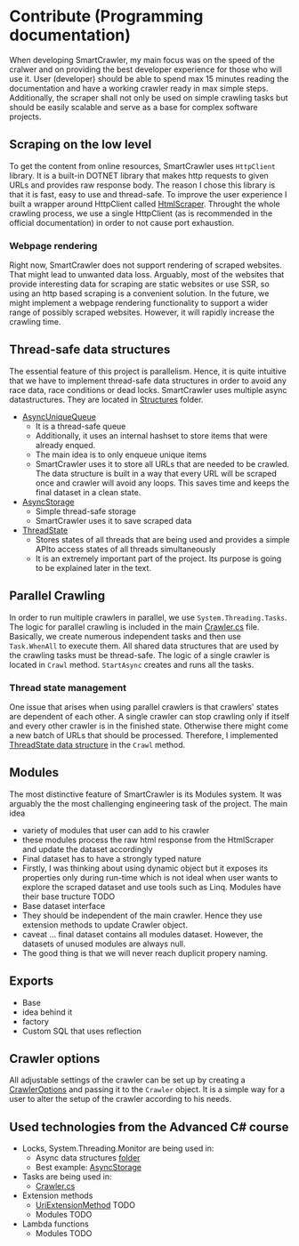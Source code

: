 # Contribute (Programming documentation)

When developing SmartCrawler, my main focus was on the speed of the cralwer and on providing the best developer experience for those who will use it. User (developer) should be able to spend max 15 minutes reading the documentation and have a working crawler ready in max <!-- TODO: number --> simple steps. Additionally, the scraper shall not only be used on simple crawling tasks but should be easily scalable and serve as a base for complex software projects.

## Scraping on the low level

To get the content from online resources, SmartCrawler uses `HttpClient` library. It is a built-in DOTNET library that makes http requests to given URLs and provides raw response body. The reason I chose this library is that it is fast, easy to use and thread-safe. To improve the user experience I built a wrapper around HttpClient called [HtmlScraper](./SmartCrawler/HtmlScraper.cs). Throught the whole crawling process, we use a single HttpClient (as is recommended in the official documentation) in order to not cause port exhaustion.

### Webpage rendering

Right now, SmartCrawler does not support rendering of scraped websites. That might lead to unwanted data loss. Arguably, most of the websites that provide interesting data for scraping are static websites or use SSR, so using an http based scraping is a convenient solution. In the future, we might implement a webpage rendering functionality to support a wider range of possibly scraped websites. However, it will rapidly increase the crawling time.

## Thread-safe data structures

The essential feature of this project is parallelism. Hence, it is quite intuitive that we have to implement thread-safe data structures in order to avoid any race data, race conditions or dead locks. SmartCrawler uses multiple async datastructures. They are located in [Structures](./SmartCrawler/Structures/) folder.

- [AsyncUniqueQueue](./SmartCrawler/Structures/AsyncUniqueQueue.cs)
  - It is a thread-safe queue
  - Additionally, it uses an internal hashset to store items that were already enqued.
  - The main idea is to only enqueue unique items
  - SmartCrawler uses it to store all URLs that are needed to be crawled. The data structure is built in a way that every URL will be scraped once and crawler will avoid any loops. This saves time and keeps the final dataset in a clean state.
- [AsyncStorage](./SmartCrawler/Structures/AsyncStorage.cs)
  - Simple thread-safe storage
  - SmartCrawler uses it to save scraped data
- [ThreadState](./SmartCrawler/Structures/ThreadState.cs)
  - Stores states of all threads that are being used and provides a simple APIto access states of all threads simultaneously
  - It is an extremely important part of the project. Its purpose is going to be explained later in the text.

## Parallel Crawling

In order to run multiple crawlers in parallel, we use `System.Threading.Tasks`. The logic for parallel crawling is included in the main [Crawler.cs](./SmartCrawler/Crawler.cs) file. Basically, we create numerous independent tasks and then use `Task.WhenAll` to execute them. All shared data structures that are used by the crawling tasks must be thread-safe. The logic of a single crawler is located in `Crawl` method. `StartAsync` creates and runs all the tasks.

### Thread state management

One issue that arises when using parallel crawlers is that crawlers' states are dependent of each other. A single crawler can stop crawling only if itself and every other crawler is in the finished state. Otherwise there might come a new batch of URLs that should be processed.
Therefore, I implemented [ThreadState data structure](./SmartCrawler/Structures/ThreadState.cs) in the `Crawl` method.

## Modules

The most distinctive feature of SmartCrawler is its Modules system. It was arguably the the most challenging engineering task of the project. The main idea

- variety of modules that user can add to his crawler
- these modules process the raw html response from the HtmlScraper and update the dataset accordingly
- Final dataset has to have a strongly typed nature
- Firstly, I was thinking about using dynamic object but it exposes its properties only during run-time which is not ideal when user wants to explore the scraped dataset and use tools such as Linq.
  Modules have their base tructure TODO
- Base dataset interface
- They should be independent of the main crawler. Hence they use extension methods to update Crawler object.
- caveat ... final dataset contains all modules dataset. However, the datasets of unused modules are always null.
- The good thing is that we will never reach duplicit propery naming.

## Exports

- Base
- idea behind it
- factory
- Custom SQL that uses reflection

## Crawler options

All adjustable settings of the crawler can be set up by creating a [CrawlerOptions](./SmartCrawler/CrawlerOptions.cs) and passing it to the `Crawler` object. It is a simple way for a user to alter the setup of the crawler according to his needs.

## Used technologies from the Advanced C# course

- Locks, System.Threading.Monitor are being used in:
  - Async data structures [folder](./SmartCrawler/Structures/)
  - Best example: [AsyncStorage](./SmartCrawler/Structures/AsyncStorage.cs)
- Tasks are being used in:
  - [Crawler.cs](./SmartCrawler/Crawler.cs)
- Extension methods
  - [UriExtensionMethod](./SmartCrawler/UriExtensionMethods.cs) TODO
  - Modules TODO
- Lambda functions
  - Modules TODO
